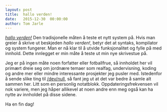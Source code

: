 ```yaml
---
layout: post
title:  hallo verden!
date:   2015-12-30  00:00:00
author: Tom Jarle
---
```


*[hallo verden!](https://en.wikipedia.org/wiki/%22Hello,_World!%22_program)* Den tradisjonelle måten å teste et nytt system på. Hvis man greier å skrive ut beskjeden *hallo verden!*, betyr det at syntaks, kompilator og system fungerer. Man er nå klar til å utvide funksjonalitet og fylle på med innhold. Dette innlegget er min måte å teste ut min nye skrivestue på.

Jeg er på ingen måte noen forfatter eller fotballfrue, så innholdet her vil primært dreie seg om jordnære temaer som realfag, undervisning, koding og andre mer eller mindre interessante prosjekter jeg pusler med. Istedenfor å sende slike ting til [/dev/null](https://en.wikipedia.org/wiki/Null_device), så fant jeg ut at det var bedre å samle alt sammen her. Litt som en personlig notatblokk. Oppdateringsfrekvensen vil nok variere, men jeg håper allikevel at noen andre enn meg også kan ha nytte av innholdet på disse sidene.

Ha en fin dag!



